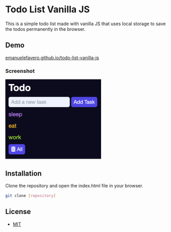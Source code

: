 # Todo List Vanilla JS

This is a simple todo list made with vanilla JS that uses local storage to save the todos permanently in the browser.

## Demo

[emanuelefavero.github.io/todo-list-vanilla-js](https://emanuelefavero.github.io/todo-list-vanilla-js)

### Screenshot

<img src="screenshot.png" alt="screenshot" width="300">

## Installation

Clone the repository and open the index.html file in your browser.

```bash
git clone [repository]
```

## License

- [MIT](LICENSE.md)
